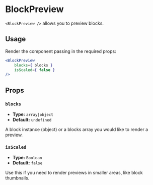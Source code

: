 BlockPreview
============

`<BlockPreview />` allows you to preview blocks.

## Usage

Render the component passing in the required props:

```jsx
<BlockPreview
	blocks={ blocks }
	isScaled={ false }
/>
```

## Props

### `blocks`
* **Type:** `array|object`
* **Default:** `undefined`

A block instance (object) or a blocks array you would like to render a preview.

### `isScaled`
* **Type:** `Boolean`
* **Default:** `false`

Use this if you need to render previews in smaller areas, like block thumbnails.
